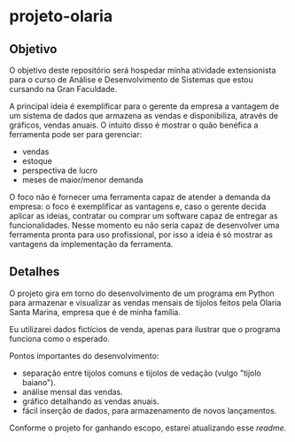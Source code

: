 # projeto-olaria

## Objetivo

O objetivo deste repositório será hospedar minha atividade extensionista para o curso de Análise e Desenvolvimento de Sistemas que estou cursando na Gran Faculdade.

A principal ideia é exemplificar para o gerente da empresa a vantagem de um sistema de dados que armazena as vendas e disponibiliza, através de gráficos, vendas anuais. O intuito disso é mostrar o quão benéfica a ferramenta pode ser para gerenciar:
- vendas
- estoque
- perspectiva de lucro
- meses de maior/menor demanda

O foco não é fornecer uma ferramenta capaz de atender a demanda da empresa: o foco é exemplificar as vantagens e, caso o gerente decida aplicar as ideias, contratar ou comprar um software capaz de entregar as funcionalidades. Nesse momento eu não seria capaz de desenvolver uma ferramenta pronta para uso profissional, por isso a ideia é só mostrar as vantagens da implementação da ferramenta.

## Detalhes

O projeto gira em torno do desenvolvimento de um programa em Python para armazenar e visualizar as vendas mensais de tijolos feitos pela Olaria Santa Marina, empresa que é de minha família.

Eu utilizarei dados fictícios de venda, apenas para ilustrar que o programa funciona como o esperado.

Pontos importantes do desenvolvimento:
- separação entre tijolos comuns e tijolos de vedação (vulgo "tijolo baiano").
- análise mensal das vendas.
- gráfico detalhando as vendas anuais.
- fácil inserção de dados, para armazenamento de novos lançamentos.

Conforme o projeto for ganhando escopo, estarei atualizando esse _readme_.
